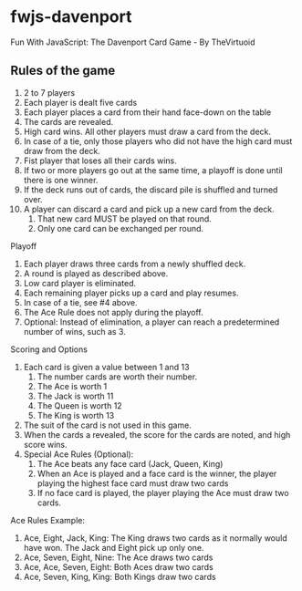 # fwjs-davenport
Fun With JavaScript: The Davenport Card Game - By TheVirtuoid

## Rules of the game

1. 2 to 7 players
2. Each player is dealt five cards
3. Each player places a card from their hand face-down on the table
4. The cards are revealed.
5. High card wins. All other players must draw a card from the deck.
6. In case of a tie, only those players who did not have the high card must draw from the deck.
7. Fist player that loses all their cards wins.
8. If two or more players go out at the same time, a playoff is done until there is one winner.
9. If the deck runs out of cards, the discard pile is shuffled and turned over.
10. A player can discard a card and pick up a new card from the deck.
    1. That new card MUST be played on that round.
    2. Only one card can be exchanged per round.

Playoff
1. Each player draws three cards from a newly shuffled deck.
2. A round is played as described above.
3. Low card player is eliminated.
4. Each remaining player picks up a card and play resumes.
5. In case of a tie, see #4 above.
6. The Ace Rule does not apply during the playoff.
7. Optional: Instead of elimination, a player can reach a predetermined number of wins, such as 3.

Scoring and Options
1. Each card is given a value between 1 and 13
   1. The number cards are worth their number.
   2. The Ace is worth 1
   3. The Jack is worth 11
   4. The Queen is worth 12
   5. The King is worth 13
2. The suit of the card is not used in this game.
3. When the cards a revealed, the score for the cards are noted, and high score wins.
4. Special Ace Rules (Optional):
   1. The Ace beats any face card (Jack, Queen, King)
   2. When an Ace is played and a face card is the winner, the player playing the highest face card must draw two cards
   3. If no face card is played, the player playing the Ace must draw two cards.

Ace Rules Example:

1. Ace, Eight, Jack, King: The King draws two cards as it normally would have won. The Jack and Eight pick up only one.
2. Ace, Seven, Eight, Nine: The Ace draws two cards
3. Ace, Ace, Seven, Eight: Both Aces draw two cards
4. Ace, Seven, King, King: Both Kings draw two cards

 
